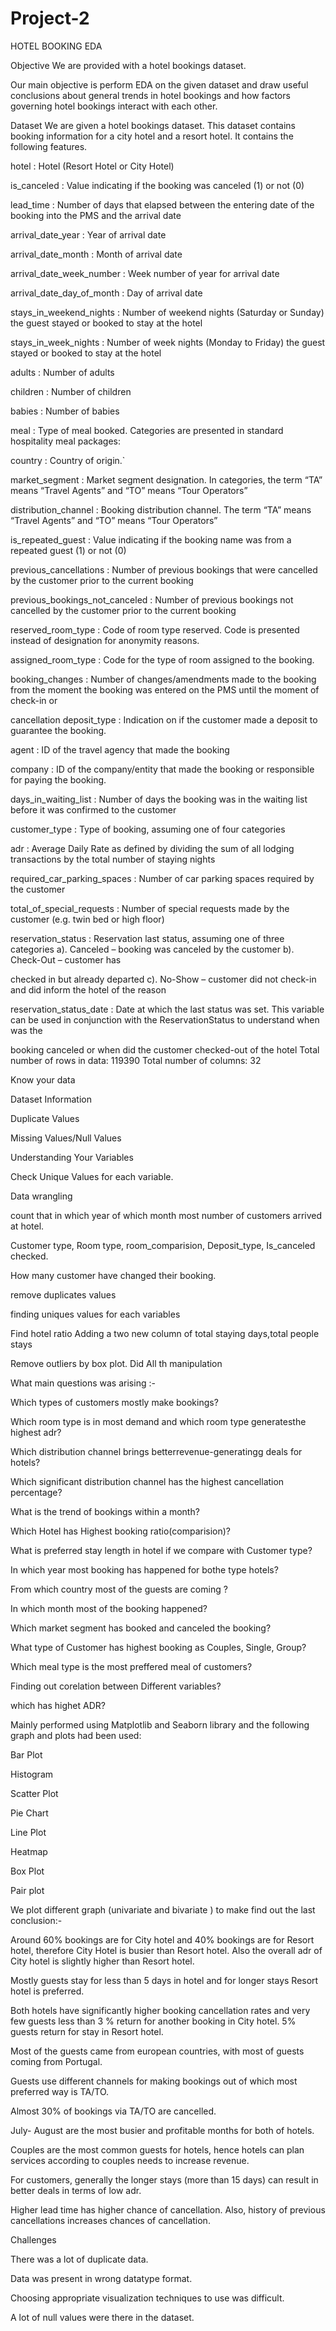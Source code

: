 # Project-2

HOTEL BOOKING EDA

Objective We are provided with a hotel bookings dataset.

Our main objective is perform EDA on the given dataset and draw useful conclusions about general trends in hotel bookings and how factors governing hotel bookings interact with each other.

Dataset We are given a hotel bookings dataset. This dataset contains booking information for a city hotel and a resort hotel. It contains the following features.

hotel : Hotel (Resort Hotel or City Hotel)

is_canceled : Value indicating if the booking was canceled (1) or not (0)

lead_time : Number of days that elapsed between the entering date of the booking into the PMS and the arrival date

arrival_date_year : Year of arrival date

arrival_date_month : Month of arrival date

arrival_date_week_number : Week number of year for arrival date

arrival_date_day_of_month : Day of arrival date

stays_in_weekend_nights : Number of weekend nights (Saturday or Sunday) the guest stayed or booked to stay at the hotel

stays_in_week_nights : Number of week nights (Monday to Friday) the guest stayed or booked to stay at the hotel

adults : Number of adults

children : Number of children

babies : Number of babies

meal : Type of meal booked. Categories are presented in standard hospitality meal packages:

country : Country of origin.`

market_segment : Market segment designation. In categories, the term “TA” means “Travel Agents” and “TO” means “Tour Operators”

distribution_channel : Booking distribution channel. The term “TA” means “Travel Agents” and “TO” means “Tour Operators”

is_repeated_guest : Value indicating if the booking name was from a repeated guest (1) or not (0)

previous_cancellations : Number of previous bookings that were cancelled by the customer prior to the current booking

previous_bookings_not_canceled : Number of previous bookings not cancelled by the customer prior to the current booking

reserved_room_type : Code of room type reserved. Code is presented instead of designation for anonymity reasons.

assigned_room_type : Code for the type of room assigned to the booking.

booking_changes : Number of changes/amendments made to the booking from the moment the booking was entered on the PMS until the moment of check-in or

cancellation deposit_type : Indication on if the customer made a deposit to guarantee the booking.

agent : ID of the travel agency that made the booking

company : ID of the company/entity that made the booking or responsible for paying the booking.

days_in_waiting_list : Number of days the booking was in the waiting list before it was confirmed to the customer

customer_type : Type of booking, assuming one of four categories

adr : Average Daily Rate as defined by dividing the sum of all lodging transactions by the total number of staying nights

required_car_parking_spaces : Number of car parking spaces required by the customer

total_of_special_requests : Number of special requests made by the customer (e.g. twin bed or high floor)

reservation_status : Reservation last status, assuming one of three categories a). Canceled – booking was canceled by the customer b). Check-Out – customer has

checked in but already departed c). No-Show – customer did not check-in and did inform the hotel of the reason

reservation_status_date : Date at which the last status was set. This variable can be used in conjunction with the ReservationStatus to understand when was the

booking canceled or when did the customer checked-out of the hotel Total number of rows in data: 119390 Total number of columns: 32

Know your data

Dataset Information

Duplicate Values

Missing Values/Null Values

Understanding Your Variables

Check Unique Values for each variable.

Data wrangling

count that in which year of which month most number of customers arrived at hotel.

Customer type, Room type, room_comparision, Deposit_type, Is_canceled checked.

How many customer have changed their booking.

remove duplicates values

finding uniques values for each variables

Find hotel ratio Adding a two new column of total staying days,total people stays

Remove outliers by box plot. Did All th manipulation

What main questions was arising :-

Which types of customers mostly make bookings?

Which room type is in most demand and which room type generatesthe highest adr?

Which distribution channel brings betterrevenue-generatingg deals for hotels?

Which significant distribution channel has the highest cancellation percentage?

What is the trend of bookings within a month?

Which Hotel has Highest booking ratio(comparision)?

What is preferred stay length in hotel if we compare with Customer type?

In which year most booking has happened for bothe type hotels?

From which country most of the guests are coming ?

In which month most of the booking happened?

Which market segment has booked and canceled the booking?

What type of Customer has highest booking as Couples, Single, Group?

Which meal type is the most preffered meal of customers?

Finding out corelation between Different variables?

which has highet ADR?

Mainly performed using Matplotlib and Seaborn library and the following graph and plots had been used:

Bar Plot

Histogram

Scatter Plot

Pie Chart

Line Plot

Heatmap

Box Plot

Pair plot

We plot different graph (univariate and bivariate ) to make find out the last conclusion:-

Around 60% bookings are for City hotel and 40% bookings are for Resort hotel, therefore City Hotel is busier than Resort hotel. Also the overall adr of City hotel is slightly higher than Resort hotel.

Mostly guests stay for less than 5 days in hotel and for longer stays Resort hotel is preferred.

Both hotels have significantly higher booking cancellation rates and very few guests less than 3 % return for another booking in City hotel. 5% guests return for stay in Resort hotel.

Most of the guests came from european countries, with most of guests coming from Portugal.

Guests use different channels for making bookings out of which most preferred way is TA/TO.

Almost 30% of bookings via TA/TO are cancelled.

July- August are the most busier and profitable months for both of hotels.

Couples are the most common guests for hotels, hence hotels can plan services according to couples needs to increase revenue.

For customers, generally the longer stays (more than 15 days) can result in better deals in terms of low adr.

Higher lead time has higher chance of cancellation. Also, history of previous cancellations increases chances of cancellation.

Challenges

There was a lot of duplicate data.

Data was present in wrong datatype format.

Choosing appropriate visualization techniques to use was difficult.

A lot of null values were there in the dataset.

